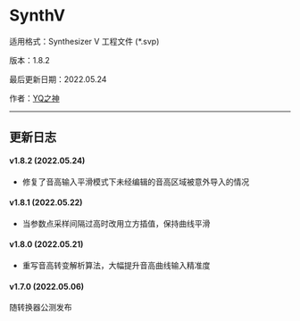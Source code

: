 # SynthV

适用格式：Synthesizer V 工程文件 (*.svp)

版本：1.8.2

最后更新日期：2022.05.24

作者：[YQ之神](https://space.bilibili.com/102844209)

-----

## 更新日志

#### v1.8.2 (2022.05.24)

- 修复了音高输入平滑模式下未经编辑的音高区域被意外导入的情况

#### v1.8.1 (2022.05.22)

- 当参数点采样间隔过高时改用立方插值，保持曲线平滑

#### v1.8.0 (2022.05.21)

- 重写音高转变解析算法，大幅提升音高曲线输入精准度

#### v1.7.0 (2022.05.06)

随转换器公测发布
